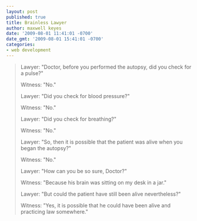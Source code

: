 ```yaml
---
layout: post
published: true
title: Brainless Lawyer
author: maxwell keyes
date: '2009-08-01 11:41:01 -0700'
date_gmt: '2009-08-01 15:41:01 -0700'
categories:
- web development
---
```


> Lawyer: "Doctor, before you performed the autopsy, did you check for a pulse?"
>
> Witness: "No."
>
> Lawyer: "Did you check for blood pressure?"
>
> Witness: "No."
>
> Lawyer: "Did you check for breathing?"
>
> Witness: "No."
>
> Lawyer: "So, then it is possible that the patient was alive when you began the autopsy?"
>
> Witness: "No."
>
> Lawyer: "How can you be so sure, Doctor?"
>
> Witness: "Because his brain was sitting on my desk in a jar."
>
> Lawyer: "But could the patient have still been alive nevertheless?"
>
> Witness: "Yes, it is possible that he could have been alive and practicing law somewhere."
